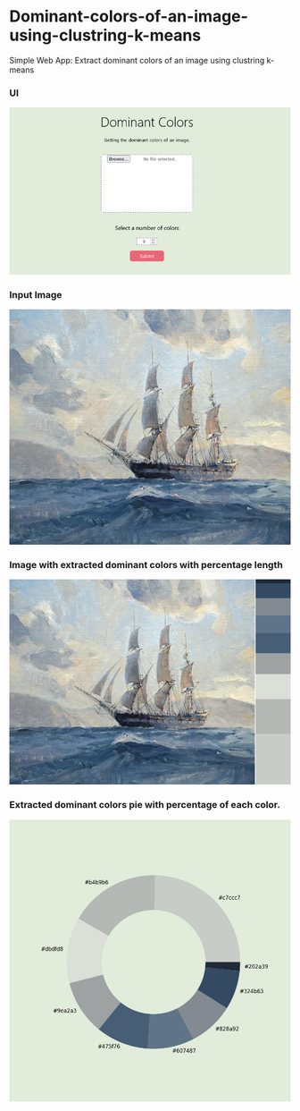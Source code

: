 # Dominant-colors-of-an-image-using-clustring-k-means

Simple Web App: Extract dominant colors of an image using clustring k-means

### UI
![alt text]( /visualization/Dominant_Colors_web.png )
### Input Image
![alt text]( /visualization/input.jpg )
### Image with extracted dominant colors with percentage length
![alt text]( /visualization/result-1.jpg )
### Extracted dominant colors pie with percentage of each color.
![alt text]( /visualization/result-2.jpg )

  
